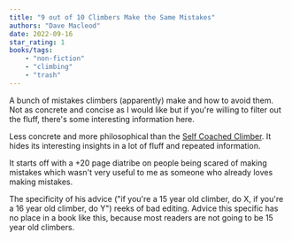```yaml
---
title: "9 out of 10 Climbers Make the Same Mistakes"
authors: "Dave Macleod"
date: 2022-09-16
star_rating: 1
books/tags:
    - "non-fiction"
    - "climbing"
    - "trash"
---
```

A bunch of mistakes climbers (apparently) make and how to avoid them. Not as concrete and concise as I would like but if you're willing to filter out the fluff, there's some interesting information here.

<!--more-->

Less concrete and more philosophical than the [Self Coached Climber](/books/2022-09-15). It hides its interesting insights in a lot of fluff and repeated information.

It starts off with a +20 page diatribe on people being scared of making mistakes which wasn't very useful to me as someone who already loves making mistakes.

The specificity of his advice ("if you're a 15 year old climber, do X, if you're a 16 year old climber, do Y") reeks of bad editing. Advice this specific has no place in a book like this, because most readers are not going to be 15 year old climbers.

